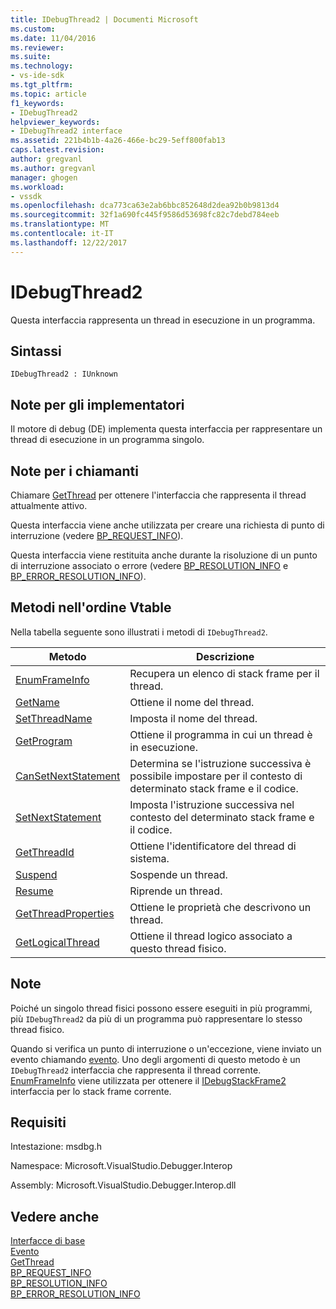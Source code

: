 ```yaml
---
title: IDebugThread2 | Documenti Microsoft
ms.custom: 
ms.date: 11/04/2016
ms.reviewer: 
ms.suite: 
ms.technology:
- vs-ide-sdk
ms.tgt_pltfrm: 
ms.topic: article
f1_keywords:
- IDebugThread2
helpviewer_keywords:
- IDebugThread2 interface
ms.assetid: 221b4b1b-4a26-466e-bc29-5eff800fab13
caps.latest.revision: 
author: gregvanl
ms.author: gregvanl
manager: ghogen
ms.workload:
- vssdk
ms.openlocfilehash: dca773ca63e2ab6bbc852648d2dea92b0b9813d4
ms.sourcegitcommit: 32f1a690fc445f9586d53698fc82c7debd784eeb
ms.translationtype: MT
ms.contentlocale: it-IT
ms.lasthandoff: 12/22/2017
---
```

# <a name="idebugthread2"></a>IDebugThread2
Questa interfaccia rappresenta un thread in esecuzione in un programma.  
  
## <a name="syntax"></a>Sintassi  
  
```  
IDebugThread2 : IUnknown  
```  
  
## <a name="notes-for-implementers"></a>Note per gli implementatori  
 Il motore di debug (DE) implementa questa interfaccia per rappresentare un thread di esecuzione in un programma singolo.  
  
## <a name="notes-for-callers"></a>Note per i chiamanti  
 Chiamare [GetThread](../../../extensibility/debugger/reference/idebugstackframe2-getthread.md) per ottenere l'interfaccia che rappresenta il thread attualmente attivo.  
  
 Questa interfaccia viene anche utilizzata per creare una richiesta di punto di interruzione (vedere [BP_REQUEST_INFO](../../../extensibility/debugger/reference/bp-request-info.md)).  
  
 Questa interfaccia viene restituita anche durante la risoluzione di un punto di interruzione associato o errore (vedere [BP_RESOLUTION_INFO](../../../extensibility/debugger/reference/bp-resolution-info.md) e [BP_ERROR_RESOLUTION_INFO](../../../extensibility/debugger/reference/bp-error-resolution-info.md)).  
  
## <a name="methods-in-vtable-order"></a>Metodi nell'ordine Vtable  
 Nella tabella seguente sono illustrati i metodi di `IDebugThread2`.  
  
|Metodo|Descrizione|  
|------------|-----------------|  
|[EnumFrameInfo](../../../extensibility/debugger/reference/idebugthread2-enumframeinfo.md)|Recupera un elenco di stack frame per il thread.|  
|[GetName](../../../extensibility/debugger/reference/idebugthread2-getname.md)|Ottiene il nome del thread.|  
|[SetThreadName](../../../extensibility/debugger/reference/idebugthread2-setthreadname.md)|Imposta il nome del thread.|  
|[GetProgram](../../../extensibility/debugger/reference/idebugthread2-getprogram.md)|Ottiene il programma in cui un thread è in esecuzione.|  
|[CanSetNextStatement](../../../extensibility/debugger/reference/idebugthread2-cansetnextstatement.md)|Determina se l'istruzione successiva è possibile impostare per il contesto di determinato stack frame e il codice.|  
|[SetNextStatement](../../../extensibility/debugger/reference/idebugthread2-setnextstatement.md)|Imposta l'istruzione successiva nel contesto del determinato stack frame e il codice.|  
|[GetThreadId](../../../extensibility/debugger/reference/idebugthread2-getthreadid.md)|Ottiene l'identificatore del thread di sistema.|  
|[Suspend](../../../extensibility/debugger/reference/idebugthread2-suspend.md)|Sospende un thread.|  
|[Resume](../../../extensibility/debugger/reference/idebugthread2-resume.md)|Riprende un thread.|  
|[GetThreadProperties](../../../extensibility/debugger/reference/idebugthread2-getthreadproperties.md)|Ottiene le proprietà che descrivono un thread.|  
|[GetLogicalThread](../../../extensibility/debugger/reference/idebugthread2-getlogicalthread.md)|Ottiene il thread logico associato a questo thread fisico.|  
  
## <a name="remarks"></a>Note  
 Poiché un singolo thread fisici possono essere eseguiti in più programmi, più `IDebugThread2` da più di un programma può rappresentare lo stesso thread fisico.  
  
 Quando si verifica un punto di interruzione o un'eccezione, viene inviato un evento chiamando [evento](../../../extensibility/debugger/reference/idebugeventcallback2-event.md). Uno degli argomenti di questo metodo è un `IDebugThread2` interfaccia che rappresenta il thread corrente. [EnumFrameInfo](../../../extensibility/debugger/reference/idebugthread2-enumframeinfo.md) viene utilizzata per ottenere il [IDebugStackFrame2](../../../extensibility/debugger/reference/idebugstackframe2.md) interfaccia per lo stack frame corrente.  
  
## <a name="requirements"></a>Requisiti  
 Intestazione: msdbg.h  
  
 Namespace: Microsoft.VisualStudio.Debugger.Interop  
  
 Assembly: Microsoft.VisualStudio.Debugger.Interop.dll  
  
## <a name="see-also"></a>Vedere anche  
 [Interfacce di base](../../../extensibility/debugger/reference/core-interfaces.md)   
 [Evento](../../../extensibility/debugger/reference/idebugeventcallback2-event.md)   
 [GetThread](../../../extensibility/debugger/reference/idebugstackframe2-getthread.md)   
 [BP_REQUEST_INFO](../../../extensibility/debugger/reference/bp-request-info.md)   
 [BP_RESOLUTION_INFO](../../../extensibility/debugger/reference/bp-resolution-info.md)   
 [BP_ERROR_RESOLUTION_INFO](../../../extensibility/debugger/reference/bp-error-resolution-info.md)